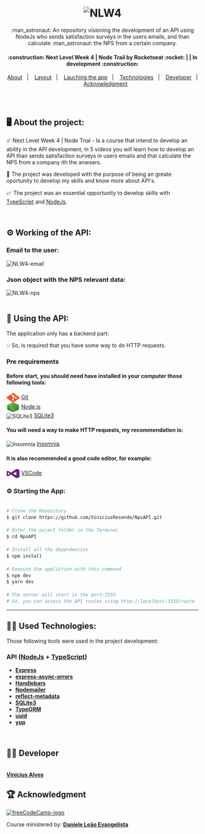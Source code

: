 <h1 align="center">
  <img alt="NLW4" src="https://res.cloudinary.com/viniciusalvesdefaria/image/upload/v1614628590/NLW4/trilhanode_logo_qv9fit.jpg" width="400px" />
</h1>
<p align= "center">:man_astronaut: An repository visioning the development of an API using NodeJs who sends satisfaction surveys in the users emails, and than calculate :man_astronaut: the NPS from a certain company. </p>

<h4 align="center"> 
	:construction:  Next Level Week 4 | Node Trail by Rocketseat  :rocket: | | In development  :construction:
</h4>

<p align="center">
  <a href="#desktop_computer-about-the-project">About</a>&nbsp;&nbsp;&nbsp;|&nbsp;&nbsp;&nbsp;
  <a href="#gear-working-of-the-api">Layout</a>&nbsp;&nbsp;&nbsp;|&nbsp;&nbsp;&nbsp;
  <a href="#rocket-using-the-api">Lauching the app</a>&nbsp;&nbsp;&nbsp;|&nbsp;&nbsp;&nbsp;
  <a href="#man_technologist-used-technologies">Technologies</a>&nbsp;&nbsp;&nbsp;|&nbsp;&nbsp;&nbsp;
  <a href="#raising_hand_man-developer">Developer</a>&nbsp;&nbsp;&nbsp;|&nbsp;&nbsp;&nbsp;
  <a href="#trophy-acknowledgment">Acknowledgment</a> 
</p>

</br>
</br>

## :desktop_computer: About the project:

:comet: Next Level Week 4 | Node Trial - Is a course that intend to develop an ability in the API development, in 5 videos you will learn how to develop an API than sends satisfaction surveys in users emails and that calculate the NPS from a company ith the anwsers.

:rocket: The project was developed with the purpose of being an greate oportunity to develop my skills and know more about API's.

:chart_with_upwards_trend: The project was an essential opportunity to develop skills with [TypeScript](https://www.typescriptlang.org/) and [NodeJs](https://nodejs.org/en/).  

</br>

## :gear: Working of the API:

### Email to the user:
 <img alt="NLW4-email" src="https://res.cloudinary.com/viniciusalvesdefaria/image/upload/v1614628591/NLW4/PrintEmailApi_g7iir5.png">
 
### Json object with the NPS relevant data:
 <img alt="NLW4-nps" src="https://res.cloudinary.com/viniciusalvesdefaria/image/upload/v1614628559/NLW4/NpsShowNode_iejjlt.png">
 
</br>
</br>

## :rocket: Using the API:

The application only has a backend part:

:bulb: So, is required that you have some way to do HTTP requests.

### Pre requirements
#### Before start, you should need have installed in your computer those following tools:
<img align="center" alt="GIT" height="25" width="35" src="https://raw.githubusercontent.com/devicons/devicon/master/icons/git/git-original.svg" style="max-width:100%;">  [Git](https://git-scm.com)</img>
</br>
<img align="center" alt="NodeJS" height="25" width="35" src="https://raw.githubusercontent.com/devicons/devicon/master/icons/nodejs/nodejs-original.svg" style="max-width:100%;"> [Node.js](https://nodejs.org/en/)</img>
</br>
<img align="center" alt="SQLite3" height="25" width="35" src="https://upload.wikimedia.org/wikipedia/commons/thumb/9/97/Sqlite-square-icon.svg/1200px-Sqlite-square-icon.svg.png" style="max-width:100%;"> [SQLite3](https://www.sqlite.org/index.html)</img>

#### You will need a way to make HTTP requests, my recommendation is: 
<img align="center" alt="Insomnia" height="25" width="25" src="https://user-images.githubusercontent.com/38081852/87548811-6a05c580-c683-11ea-99ad-465f97fc0e60.png" style="max-width:100%;"> [Insomnia](https://support.insomnia.rest/)</img>
</br>


#### It is also recommended a good code editor, for example: 
<img align="center" alt="VisualStudioCode" height="25" width="35" src="https://raw.githubusercontent.com/devicons/devicon/master/icons/visualstudio/visualstudio-plain.svg" style="max-width:100%;"> [VSCode](https://code.visualstudio.com/)</img>
</br>

### :gear: Starting the App:

 ```bash

 # Clone the Repository
 $ git clone https://github.com/ViniciusResende/NpsAPI.git
 
 # Enter the poject folder in the Terminal
 $ cd NpsAPI
 
 # Install all the dependencies
 $ npm install
 
 # Execute the appliction with this command
 $ npm dev
 $ yarn dev
 
 # The server will start in the port:3333
 # So, you can access the API routes using http://localhost:3333/route
 
 
 ```
 
 ---
 
## :man_technologist: Used Technologies:

Those following tools were used in the project development:

### **API**  ([NodeJs](https://nodejs.org/en/) + [TypeScript](https://www.typescriptlang.org/))

-   **[Express](https://expressjs.com/)**
-   **[express-async-errors](https://www.npmjs.com/package/express-async-errors)**
-   **[Handlebars](https://handlebarsjs.com/)**
-   **[Nodemailer](https://nodemailer.com/about/)**
-   **[reflect-metadata](https://www.npmjs.com/package/reflect-metadata)**
-   **[SQLite3](https://www.sqlite.org/index.html)**
-   **[TypeORM](https://typeorm.io/#/)**
-   **[uuid](https://www.npmjs.com/package/uuid)**
-   **[yup](https://www.npmjs.com/package/yup)**

</br>

## :raising_hand_man: Developer

<a href="https://github.com/ViniciusResende">
 	<img src="https://res.cloudinary.com/viniciusalvesdefaria/image/upload/v1613257612/foto_perfil_rounded_mv1cpi.png" width="100px;" alt=""/>
 <br />
 	<b>Vinícius Alves</b></a> <a href="https://github.com/ViniciusResende" title="Vinícius Alves"></a>
 <br />
 
 ## :trophy: Acknowledgment

<a href="https://rocketseat.com.br/">
 	<img src="https://pbs.twimg.com/profile_images/1291682473592659968/sEorc6oh.jpg" width="300px;" alt="freeCodeCamp-logo"/>
 </a> 
 <br />
 	<p>Course ministered by: <a href="https://www.linkedin.com/in/daniele-le%C3%A3o-evangelista-5540ab25/"><b>Daniele Leão Evangelista</b></a></p>
 <br />


